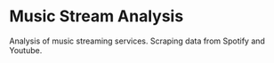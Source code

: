 # Music Stream Analysis
Analysis of music streaming services. Scraping data from Spotify and Youtube. 
